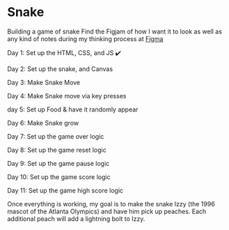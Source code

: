 # Snake
Building a game of snake
Find the Figjam of how I want it to look as well as any kind of notes during my thinking process at <a href="https://www.figma.com/file/g2zG4PXhpfXFSK80KLnGu7/Untitled?node-id=0%3A1">Figma</a>

Day 1: Set up the HTML, CSS, and JS ✔️

Day 2: Set up the snake, and Canvas

Day 3: Make Snake Move

Day 4: Make Snake move via key presses

day 5: Set up Food & have it randomly appear

Day 6: Make Snake grow

Day 7: Set up the game over logic

Day 8: Set up the game reset logic

Day 9: Set up the game pause logic

Day 10: Set up the game score logic

Day 11: Set up the game high score logic

Once everything is working, my goal is to make the snake Izzy (the 1996 mascot of the Atlanta Olympics) and have him pick up peaches. Each additional peach will add a lightning bolt to Izzy.
